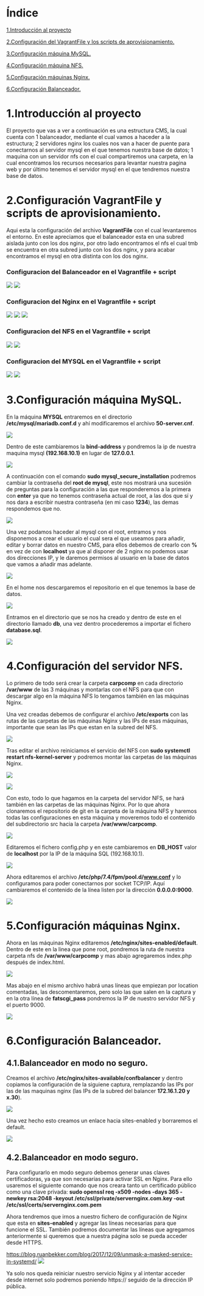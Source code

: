 #   Índice

[1.Introducción al proyecto](#1)

[2.Configuración del VagrantFile y los scripts de aprovisionamiento.](#2)

[3.Configuración máquina MySQL.](#3)

[4.Configuración máquina NFS.](#4)

[5.Configuración máquinas Nginx.](#5)

[6.Configuración Balanceador.](#6)

<div id="1">

# 1.Introducción al proyecto

El proyecto que vas a ver a continuación es una estructura CMS, la cual cuenta con 1 balanceador, mediante el cual vamos a haceder a la estructura; 2 servidores nginx los cuales nos van a hacer de puente para conectarnos al servidor mysql en el que tenemos nuestra base de datos; 1 maquina con un servidor nfs con el cual compartiremos una carpeta, en la cual encontramos los recursos necesarios para levantar nuestra pagina web y por último tenemos el servidor mysql en el que tendremos nuestra base de datos.

<div id="2">

# 2.Configuración VagrantFile y scripts de aprovisionamiento.

Aqui esta la configuración del archivo **VagrantFile** con el cual levantaremos el entorno.
En este apreciamos que el balanceador esta en una subred aislada junto con los dos nginx, por otro lado encontramos el nfs el cual tmb se encuentra en otra subred junto con los dos nginx, y para acabar encontramos el mysql en otra distinta con los dos nginx.

### Configuracion del **Balanceador** en el Vagrantfile + **script**

![](fotos/Captura1.PNG)
![](fotos/Captura2.PNG)

### Configuracion del **Nginx** en el Vagrantfile + **script**

![](fotos/Captura3.PNG) 
![](fotos/Captura4.PNG)
![](fotos/Captura5.PNG)

### Configuracion del **NFS** en el Vagrantfile + **script**
![](fotos/Captura6.PNG)
![](fotos/Captura9.PNG)

### Configuracion del **MYSQL** en el Vagrantfile + **script**

![](fotos/Captura7.PNG)
![](fotos/Captura8.PNG)

<div id="3">

# 3.Configuración máquina MySQL.

En la máquina **MYSQL** entraremos en el directorio **/etc/mysql/mariadb.conf.d** y ahí modificaremos el archivo **50-server.cnf**.

![](fotos/Captura10.PNG)

Dentro de este cambiaremos la **bind-address** y pondremos la ip de nuestra maquina mysql **(192.168.10.1)** en lugar de **127.0.0.1**.

![](fotos/Captura11.PNG)

A continuación con el comando **sudo mysql\_secure\_installation** podremos cambiar la contraseña del **root de mysql**, este nos mostrará una sucesión de preguntas para la configuración a las que responderemos a la primera con **enter** ya que no tenemos contraseña actual de root, a las dos que sí y nos dara a escribir nuestra contraseña (en mi caso **1234**), las demas respondemos que no.

![](fotos/Captura12.PNG)

Una vez podamos haceder al mysql con el root, entramos y nos disponemos a crear el usuario el cual sera el que useamos para añadir, editar y borrar datos en nuestro CMS, para ellos debemos de crearlo con **%** en vez de con **localhost** ya que al disponer de 2 nginx no podemos usar dos direcciones IP, y le daremos permisos al usuario en la base de datos que vamos a añadir mas adelante.

![](fotos/Captura13.PNG)

En el home nos descargaremos el repositorio en el que tenemos la base de datos.

![](fotos/Captura14.PNG)

Entramos en el directorio que se nos ha creado y dentro de este en el directorio llamado **db**, una vez dentro procederemos a importar el fichero **database.sql**.

![](fotos/Captura15.PNG)

<div id="4">

# 4.Configuración del servidor NFS.

Lo primero de todo será crear la carpeta **carpcomp** en cada directorio **/var/www** de las 3 máquinas y montarlas con el NFS para que con descargar algo en la  máquina NFS lo tengamos también en las máquinas Nginx.

Una vez creadas debemos de configurar el archivo **/etc/exports** con las rutas de las carpetas de las máquinas Nginx y las IPs de esas máquinas, importante que sean las IPs que estan en la subred del NFS.

![](fotos/Captura16.PNG)

Tras editar el archivo reiniciamos el servicio del NFS con **sudo systemctl restart nfs-kernel-server** y podremos montar las carpetas de las máquinas Nginx.

![](fotos/Captura17.PNG)

![](fotos/Captura18.PNG)

Con esto, todo lo que hagamos en la carpeta del servidor NFS, se hará también en las carpetas de las máquinas Nginx. Por lo que ahora clonaremos el repositorio de git en la carpeta de la máquina NFS y haremos todas las configuraciones en esta máquina y moveremos todo el contenido del subdirectorio src hacia la carpeta **/var/www/carpcomp**.

![](fotos/Captura19.PNG)

Editaremos el fichero config.php y en este cambiaremos en **DB_HOST** valor de **localhost** por la IP de la máquina SQL (192.168.10.1).

![](fotos/Captura20.PNG)

Ahora editaremos el archivo **/etc/php/7.4/fpm/pool.d/www.conf** y lo configuramos para poder conectarnos por socket TCP/IP. Aquí cambiaremos el contenido de la línea listen por la dirección **0.0.0.0:9000**.

![](fotos/Captura21.PNG)

<div id="5">

# 5.Configuración máquinas Nginx.

Ahora en las máquinas Nginx editaremos **/etc/nginx/sites-enabled/default**. Dentro de este en la linea que pone root, pondremos la ruta de nuestra carpeta nfs de **/var/www/carpcomp** y mas abajo agregaremos index.php después de index.html. 

![](fotos/Captura22.PNG)

Mas abajo en el mismo archivo habrá unas líneas que empiezan por location comentadas, las descomentaremos, pero solo las que salen en la captura y en la otra línea de **fatscgi_pass** pondremos la IP de nuestro servidor NFS y el puerto 9000.

![](fotos/Captura23.PNG)

<div id="6">

# 6.Configuración Balanceador.

## 4.1.Balanceador en modo no seguro.

Creamos el archivo **/etc/nginx/sites-available/confbalancer** y dentro copiamos la configuración de la siguiene captura, remplazando las IPs por las de las maquinas nginx (las IPs de la subred del balancer **172.16.1.20 y x.30**).

![](fotos/Captura24.PNG)

Una vez hecho esto creamos un enlace hacia sites-enabled y borraremos el default.

![](fotos/Captura25.PNG)

## 4.2.Balanceador en modo seguro.

Para configurarlo en modo seguro debemos generar unas claves certificadoras, ya que son necesarias para activar SSL en Nginx. Para ello usaremos el siguiente comando que nos creara tanto un certificado público como una clave privada: **sudo openssl req -x509 -nodes -days 365 -newkey rsa:2048 -keyout /etc/ssl/private/servernginx.com.key -out /etc/ssl/certs/servernginx.com.pem**

Ahora tendremos que irnos a nuestro fichero de configuración de Nginx que esta en **sites-enabled** y agregar las líneas necesarias para que funcione el SSL. También podremos documentar las líneas que agregamos anteriormente si queremos que a nuestra página solo se pueda acceder desde HTTPS.

https://blog.ruanbekker.com/blog/2017/12/09/unmask-a-masked-service-in-systemd/
![](fotos/Captura10.PNG)

Ya solo nos queda reiniciar nuestro servicio Nginx y al intentar acceder desde internet solo podremos poniendo https:// seguido de la dirección IP pública.